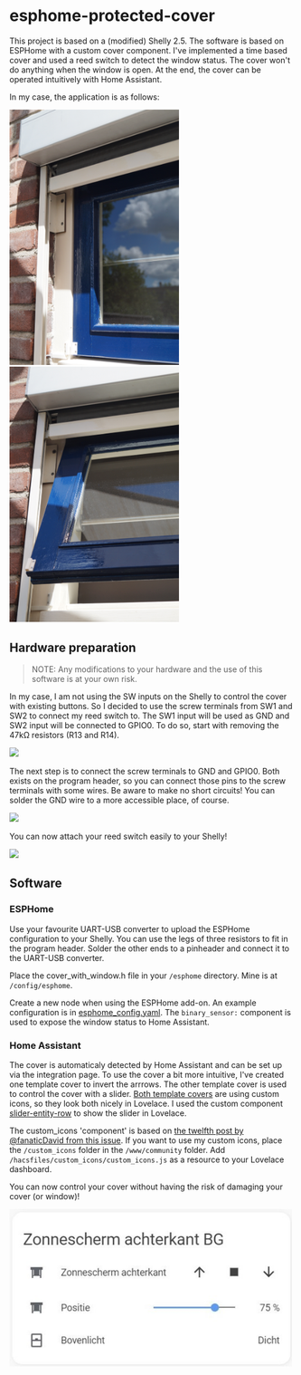 # esphome-protected-cover
This project is based on a (modified) Shelly 2.5. The software is based on ESPHome with a custom cover component. I've implemented a time based cover and used a reed switch to detect the window status. The cover won't do anything when the window is open. At the end, the cover can be operated intuitively with Home Assistant.

In my case, the application is as follows:

<img src="Pictures/Window_closed.JPG" width="300"> <img src="Pictures/Window_open.JPG" width="300">

## Hardware preparation
> NOTE: Any modifications to your hardware and the use of this software is at your own risk.

In my case, I am not using the SW inputs on the Shelly to control the cover with existing buttons. So I decided to use the screw terminals from SW1 and SW2 to connect my reed switch to. The SW1 input will be used as GND and SW2 input will be connected to GPIO0. To do so, start with removing the 47k&Omega; resistors (R13 and R14).

<img src="Pictures/SHELLY_noR.jpg" width="500">

The next step is to connect the screw terminals to GND and GPIO0. Both exists on the program header, so you can connect those pins to the screw terminals with some wires. Be aware to make no short circuits! You can solder the GND wire to a more accessible place, of course.

<img src="Pictures/SHELLY_int_wired.jpg" width="500">

You can now attach your reed switch easily to your Shelly!

<img src="Pictures/SHELLY_finished.jpg" width="500">

## Software
### ESPHome
Use your favourite UART-USB converter to upload the ESPHome configuration to your Shelly. You can use the legs of three resistors to fit in the program header. Solder the other ends to a pinheader and connect it to the UART-USB converter.

Place the cover_with_window.h file in your `/esphome` directory. Mine is at `/config/esphome`.

Create a new node when using the ESPHome add-on. An example configuration is in [esphome_config.yaml](esphome_config.yaml). The `binary_sensor:` component is used to expose the window status to Home Assistant.

### Home Assistant
The cover is automaticaly detected by Home Assistant and can be set up via the integration page. To use the cover a bit more intuitive, I've created one template cover to invert the arrrows. The other template cover is used to control the cover with a slider. [Both template covers](HA_config.yaml) are using custom icons, so they look both nicely in Lovelace. I used the custom component [slider-entity-row](https://github.com/thomasloven/lovelace-slider-entity-row) to show the slider in Lovelace.

The custom_icons 'component' is based on [the twelfth post by @fanaticDavid from this issue](https://github.com/Armaell/home-assistant-custom-icons-loader/issues/5).
If you want to use my custom icons, place the `/custom_icons` folder in the `/www/community` folder. Add `/hacsfiles/custom_icons/custom_icons.js` as a resource to your Lovelace dashboard.

You can now control your cover without having the risk of damaging your cover (or window)!

<img src="Pictures/Lovelace_card.JPG" width="500">

